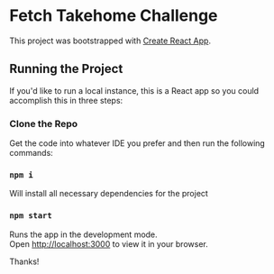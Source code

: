 # Fetch Takehome Challenge

This project was bootstrapped with [Create React App](https://github.com/facebook/create-react-app).

## Running the Project

If you'd like to run a local instance, this is a React app so you could accomplish this in three steps:

### Clone the Repo
Get the code into whatever IDE you prefer and then run the following commands:

### `npm i`
Will install all necessary dependencies for the project

### `npm start`
Runs the app in the development mode.\
Open [http://localhost:3000](http://localhost:3000) to view it in your browser.


Thanks!